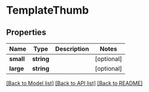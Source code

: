 # TemplateThumb

## Properties
Name | Type | Description | Notes
------------ | ------------- | ------------- | -------------
**small** | **string** |  | [optional] 
**large** | **string** |  | [optional] 

[[Back to Model list]](../README.md#documentation-for-models) [[Back to API list]](../README.md#documentation-for-api-endpoints) [[Back to README]](../README.md)


